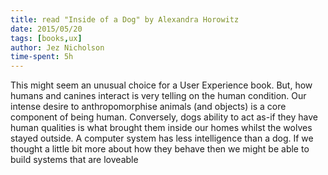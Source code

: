 ```yaml
---
title: read "Inside of a Dog" by Alexandra Horowitz
date: 2015/05/20
tags: [books,ux]
author: Jez Nicholson
time-spent: 5h
---
```

​​This might seem an unusual choice for a User Experience book. But, how humans and canines interact is very telling on the human condition. Our intense desire to anthropomorphise animals (and objects) is a core component of being human. Conversely, dogs ability to act as-if they have human qualities is what brought them inside our homes whilst the wolves stayed outside. A computer system has less intelligence than a dog. If we thought a little bit more about how they behave then we might be able to build systems that are loveable